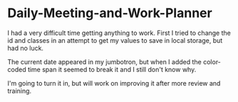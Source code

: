 # Daily-Meeting-and-Work-Planner

I had a very difficult time getting anything to work.
First I tried to change the id and classes in an attempt to get my values to save in local storage, but had no luck.

The current date appeared in my jumbotron, but when I added the color-coded time span it seemed to break it and I still don't know why.

I'm going to turn it in, but will work on improving it after more review and training.